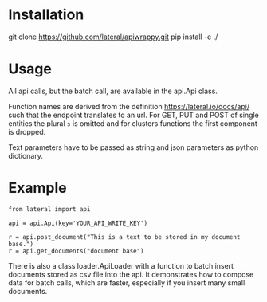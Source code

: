 # Installation

git clone https://github.com/lateral/apiwrappy.git
pip install -e ./

# Usage

All api calls, but the batch call, are available in the api.Api class.

Function names are derived from the definition https://lateral.io/docs/api/
such that the endpoint translates to an url. For GET, PUT and POST of single
entities the plural `s` is omitted and for clusters functions the first
component is dropped.

Text parameters have to be passed as string and json parameters as python
dictionary.

# Example

```
from lateral import api

api = api.Api(key='YOUR_API_WRITE_KEY')

r = api.post_document("This is a text to be stored in my document base.")
r = api.get_documents("document base")
```

There is also a class loader.ApiLoader with a function to batch insert
documents stored as csv file into the api. It demonstrates how to compose data
for batch calls, which are faster, especially if you insert many small
documents.
